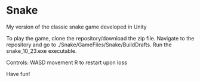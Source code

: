 # Snake
My version of the classic snake game developed in Unity

To play the game, clone the repository/download the zip file. 
Navigate to the repository and go to ./Snake/GameFiles/Snake/BuildDrafts.
Run the snake_10_23.exe executable.

Controls:
WASD movement
R to restart upon loss

Have fun!

